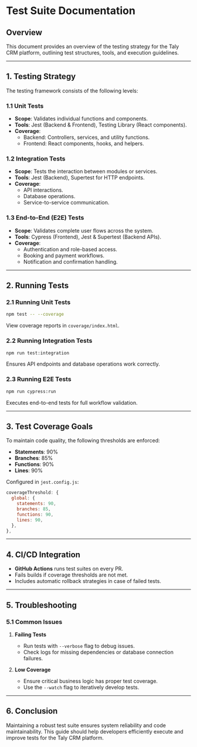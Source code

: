 # Test Suite Documentation

## Overview
This document provides an overview of the testing strategy for the Taly CRM platform, outlining test structures, tools, and execution guidelines.

---

## 1. Testing Strategy
The testing framework consists of the following levels:

### 1.1 Unit Tests
- **Scope**: Validates individual functions and components.
- **Tools**: Jest (Backend & Frontend), Testing Library (React components).
- **Coverage**:
  - Backend: Controllers, services, and utility functions.
  - Frontend: React components, hooks, and helpers.

### 1.2 Integration Tests
- **Scope**: Tests the interaction between modules or services.
- **Tools**: Jest (Backend), Supertest for HTTP endpoints.
- **Coverage**:
  - API interactions.
  - Database operations.
  - Service-to-service communication.

### 1.3 End-to-End (E2E) Tests
- **Scope**: Validates complete user flows across the system.
- **Tools**: Cypress (Frontend), Jest & Supertest (Backend APIs).
- **Coverage**:
  - Authentication and role-based access.
  - Booking and payment workflows.
  - Notification and confirmation handling.

---

## 2. Running Tests

### 2.1 Running Unit Tests
```bash
npm test -- --coverage
```
View coverage reports in `coverage/index.html`.

### 2.2 Running Integration Tests
```bash
npm run test:integration
```
Ensures API endpoints and database operations work correctly.

### 2.3 Running E2E Tests
```bash
npm run cypress:run
```
Executes end-to-end tests for full workflow validation.

---

## 3. Test Coverage Goals
To maintain code quality, the following thresholds are enforced:
- **Statements**: 90%
- **Branches**: 85%
- **Functions**: 90%
- **Lines**: 90%

Configured in `jest.config.js`:
```javascript
coverageThreshold: {
  global: {
    statements: 90,
    branches: 85,
    functions: 90,
    lines: 90,
  },
},
```

---

## 4. CI/CD Integration
- **GitHub Actions** runs test suites on every PR.
- Fails builds if coverage thresholds are not met.
- Includes automatic rollback strategies in case of failed tests.

---

## 5. Troubleshooting
### 5.1 Common Issues
1. **Failing Tests**
   - Run tests with `--verbose` flag to debug issues.
   - Check logs for missing dependencies or database connection failures.

2. **Low Coverage**
   - Ensure critical business logic has proper test coverage.
   - Use the `--watch` flag to iteratively develop tests.

---

## 6. Conclusion
Maintaining a robust test suite ensures system reliability and code maintainability. This guide should help developers efficiently execute and improve tests for the Taly CRM platform.